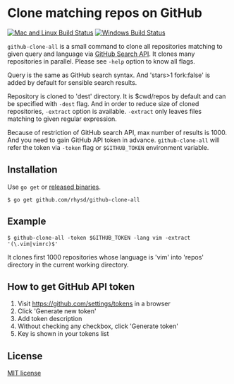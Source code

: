 Clone matching repos on GitHub
==============================
[![Mac and Linux Build Status][]][Travis CI]
[![Windows Build Status][]][Appveyor]

`github-clone-all` is a small command to clone all repositories matching to given query and
language via [GitHub Search API][].
It clones many repositories in parallel. Please see `-help` option to know all flags.

Query is the same as GitHub search syntax. And 'stars>1 fork:false' is added by default for
sensible search results.

Repository is cloned to 'dest' directory. It is $cwd/repos by default and can be specified with
`-dest` flag. And in order to reduce size of cloned repositories, `-extract` option is available.
`-extract` only leaves files matching to given regular expression.

Because of restriction of GitHub search API, max number of results is 1000. And you need to
gain GitHub API token in advance. `github-clone-all` will refer the token via `-token` flag or
`$GITHUB_TOKEN` environment variable.

## Installation

Use `go get` or [released binaries](https://github.com/rhysd/github-clone-all/releases).

```
$ go get github.com/rhysd/github-clone-all
```

## Example

```
$ github-clone-all -token $GITHUB_TOKEN -lang vim -extract '(\.vim|vimrc)$'
```

It clones first 1000 repositories whose language is 'vim' into 'repos' directory in the current
working directory.

## How to get GitHub API token

1. Visit https://github.com/settings/tokens in a browser
2. Click 'Generate new token'
3. Add token description
4. Without checking any checkbox, click 'Generate token'
5. Key is shown in your tokens list

## License

[MIT license](LICENSE)

[GitHub Search API]: https://developer.github.com/v3/search/
[Mac and Linux Build Status]: https://travis-ci.org/rhysd/github-clone-all.svg?branch=master
[Travis CI]: https://travis-ci.org/rhysd/github-clone-all
[Windows Build Status]: https://ci.appveyor.com/api/projects/status/fwaaouneyn9kftts/branch/master?svg=true
[Appveyor]: https://ci.appveyor.com/project/rhysd/github-clone-all/branch/master
